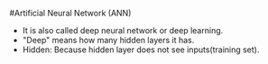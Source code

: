 
#Artificial Neural Network (ANN)
* It is also called deep neural network or deep learning.
* "Deep" means how many hidden layers it has.
* Hidden: Because hidden layer does not see inputs(training set).
